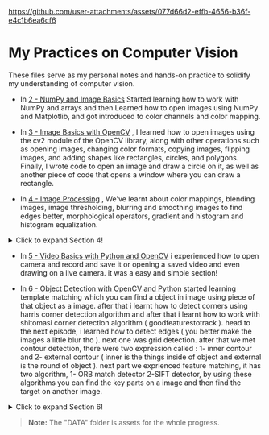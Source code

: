 https://github.com/user-attachments/assets/077d66d2-effb-4656-b36f-e4c1b6ea6cf6
# My Practices on Computer Vision

These files serve as my personal notes and hands-on practice to solidify my understanding of computer vision. 

- In [2 - NumPy and Image Basics](Files/2%20-%20NumPy%20and%20Image%20Basics) Started learning how to work with NumPy and arrays and then Learned how to open images using NumPy and Matplotlib, and got introduced to color channels and color mapping.

- In [3 - Image Basics with OpenCV](Files/3%20-%20Image%20Basics%20with%20OpenCV)  , I learned how to open images using the cv2 module of the OpenCV library, along with other operations such as opening images, changing color formats, copying images, flipping images, and adding shapes like rectangles, circles, and polygons.
Finally, I wrote code to open an image and draw a circle on it, as well as another piece of code that opens a window where you can draw a rectangle.

- In [4 - Image Processing](Files/4%20-%20Image%20Processing) , We've learnt about color mappings, blending images, image thresholding, blurring and smoothing images to find edges better,
morphological operators, gradient and histogram and histogram equalization.
<details>
  <summary>Click to expand Section 4!</summary>
    23- blending and pasting images: 
> cv2.addWeighted : this is used to blend two image on each other (opacity)


25- image thresholding:
> itroduction to: cv2.threshold , first of all you turn image into gray. then you try using threshold to add some effect on image.

> a function to show images in customized size (this will display image a little larger): 
```
def show_pic(img):
    fig = plt.figure(figsize=(15,15))
    ax = fig.add_subplot(111)
    ax.imshow(img,cmap='gray')
```
```
show_pic(img)
```
> cv2.adaptiveThreshold : this will look into neighberhood pixels to make the changes 

26- blurring and smoothing images: it will help to reduce the noise, or help a computer vision application to focus on details. **blurring and moothing** always combined with *edge detection*. edge detection algorithm detects too many edges when a high resolution picture shows up without any blurring.
**gamma correction** : this will help to make the picture brighter or darker.
**kernel based filters** : kernel filters are some matrices and they will apply some mathematic operation to pixels to make the new image. 

27- **blurring**: blurring is used to blur images if they are noisy or reduce the image detail to detect edges better. we use brick image because it is easy to see outline of each brick.

> if you choose a gamma value less than 1, then you make the picture brighter. example : 1/4
```
gamma = 1/4
# to effect the image we use np.power. also power is related to the same power in math.
# it's trying to increase the value of power of pixels by the power, and power comes from gamma variable.
result = np.power(i,gamma) 
display_img(result)
```

> *Blurring* : first we make a kernel. then we apply a 2D filter on it.
```
kernel = np.ones(shape = (5,5),dtype = np.float32)/25
```
```
# -1 means input depth is the same as output depth
dst = cv2.filter2D(img , -1,kernel)
display_img(dst)
```
> *blurring gaussian and median methods*:
```
# guassian
blurred_img = cv2.GaussianBlur(img,(5,5),10)
display_img(blurred_img)
```
```
# median
median = cv2.medianBlur(noise_img,5)
display_img(median)
```
```
# bilateral
blur = cv2.bilateralFilter(img, 9,75,75)
display_img(blur)
```
**there are many ways to make a blur img and things like this, it's guess and check most of the time**

28-  **morphological operators** : this is sets of kernels that can achieve a variety of effects, such as reducing noise. certain operators are very good at reducing black points on a white background ( and vice versa )

*Erode* :
```
this will erode edges.
result = cv2.erode(img,kernel,iterations= 4)
```
*Opening* : 
```
# using opening ( morphological operator ) to get rid of this noise 
opening = cv2.morphologyEx(noise_img,cv2.MORPH_OPEN,kernel)
```
*closing*: 
```
# closing 
closing = cv2.morphologyEx(black_noise_img,cv2.MORPH_CLOSE,kernel)
```
*morphological gradient*:
```
gradient = cv2.morphologyEx(img,cv2.MORPH_GRADIENT,kernel)
```


> *Most used codes around the projects* : 
```
# imports
import cv2 
import numpy as np
import matplotlib.pyplot as plt
```
```
# img loadmentory
 def load_img():
     blank_img = np.zeros((600,600))
     font = cv2.FONT_HERSHEY_SIMPLEX
     cv2.putText(blank_img,text = 'ABCDE' , org = (50,300) , fontFace = font , fontScale = 5 , color = (255,255,255),thickness = 4)
     return blank_img
```
38 : Drawing Shape on live video ( this technique will be used on obj detection ) 
</details>

- In [5 - Video Basics with Python and OpenCV](Files/5%20-%20Video%20Basics%20with%20Python%20and%20OpenCV) i experienced how to open camera and record and save it or opening a saved video and even drawing on a live camera. it was a easy and simple section!

- In [6 - Object Detection with OpenCV and Python](6%20-%20Object%20Detection%20with%20OpenCV%20and%20Python) started learning template matching which you can find a object in image using piece of that object as a image. after that i learnt how to detect corners using harris corner detection algorithm and after that i learnt how to work with shitomasi corner detection algorithm ( goodfeaturestotrack ). head to the next episode, i learned how to detect edges ( you better make the images a little blur tho ). next one was grid detection. after that we met contour detection, there were two expression called : 1- inner contour and 2- external contour ( inner is the things inside of object and external is the round of object ). next part we exprienced feature matching, it has two algorithm, 1- ORB match detector 2-SIFT detector, by using these algorithms you can find the key parts on a image and then find the target on another image.


<details>
  <summary>Click to expand Section 6!</summary>
  42- Template Matching: we find our "x" data using "y" data. we can use these methods: 
  ['cv2.TM_CCOEFF', 'cv2.TM_CCOEFF_NORMED', 'cv2.TM_CCORR','cv2.TM_CCORR_NORMED', 'cv2.TM_SQDIFF', 'cv2.TM_SQDIFF_NORMED']

  43 & 44- Corner detection: we will look at some of the most popular algorithms: 1- harris corner detection 2- shi-tomasi corner detection

  45 - edge detection : in this lecture we learn how to work with canny edge detector which is one of the most popular edge detection algorithms. it developed in 1986 by john canny and it's multi-stage algorithm (A multi-stage algorithm is a method that solves a problem through a sequence of steps or stages, where the solution at one stage depends on the results of the previous stages. It breaks down a complex problem into simpler subproblems, solves them step-by-step, and combines these solutions to get the final answer). *the first step is to apply gaussian filter to smooth image in order to remove noise. in the next step we apply non-maximum suppression to get rid of suprious response to edge detection. then apply double threshold to determine potential edges. then it will finalize the detection of edges by supperssing all the other edges that are weak and not connected to strong edges.**note:** for high resolution images when you only want general edges, it is usually a good idea to apply a custom blur before applying the canny algorithm. also this algorithm requires a user to decide on low and high threshold values.*

  45 - grid detection : this is often used for camera calibration.
  47 - contour detection : contours are a useful tool for shape analysis and object detection and recognition.
  48 & 49 - feature matching : with feature matching you will find the key part of a image from another similar image and you match them.
  50 51 52 - watershed algorithm : with that we segmentate the image.
  
 
  
</details>


> **Note:** The "DATA" folder is assets for the whole progress.
